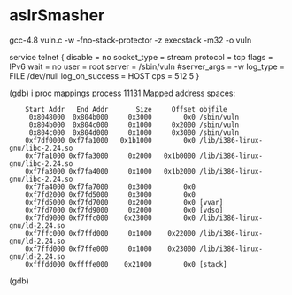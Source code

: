 # aslrSmasher
gcc-4.8 vuln.c -w -fno-stack-protector -z execstack -m32 -o vuln

service telnet
{
    disable = no
    socket_type = stream
    protocol = tcp
    flags = IPv6
    wait = no
    user = root
    server = /sbin/vuln
    #server_args = -w
    log_type = FILE /dev/null
    log_on_success = HOST
    cps = 512 5
}

(gdb) i proc mappings 
process 11131
Mapped address spaces:

        Start Addr   End Addr       Size     Offset objfile
         0x8048000  0x804b000     0x3000        0x0 /sbin/vuln
         0x804b000  0x804c000     0x1000     0x2000 /sbin/vuln
         0x804c000  0x804d000     0x1000     0x3000 /sbin/vuln
        0xf7df0000 0xf7fa1000   0x1b1000        0x0 /lib/i386-linux-gnu/libc-2.24.so
        0xf7fa1000 0xf7fa3000     0x2000   0x1b0000 /lib/i386-linux-gnu/libc-2.24.so
        0xf7fa3000 0xf7fa4000     0x1000   0x1b2000 /lib/i386-linux-gnu/libc-2.24.so
        0xf7fa4000 0xf7fa7000     0x3000        0x0 
        0xf7fd2000 0xf7fd5000     0x3000        0x0 
        0xf7fd5000 0xf7fd7000     0x2000        0x0 [vvar]
        0xf7fd7000 0xf7fd9000     0x2000        0x0 [vdso]
        0xf7fd9000 0xf7ffc000    0x23000        0x0 /lib/i386-linux-gnu/ld-2.24.so
        0xf7ffc000 0xf7ffd000     0x1000    0x22000 /lib/i386-linux-gnu/ld-2.24.so
        0xf7ffd000 0xf7ffe000     0x1000    0x23000 /lib/i386-linux-gnu/ld-2.24.so
        0xfffdd000 0xffffe000    0x21000        0x0 [stack]
(gdb) 

